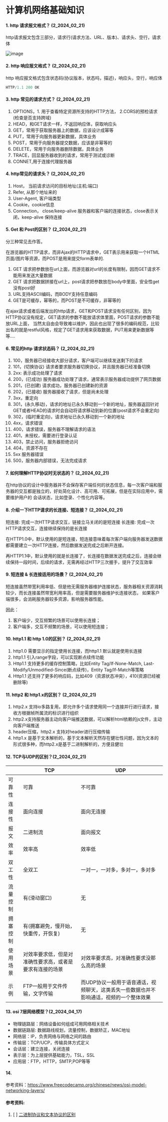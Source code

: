 # 计算机网络基础知识

#### 1. http 请求报文格式？ (2_2024_02_21)
http请求报文包含三部分，请求行(请求方法、URL、版本)、请求头、空行，请求体



![image](https://github.com/Luozujian/architect/assets/27532970/27d26b3d-49f8-4986-9835-320e8d57e331)


#### 2. http 响应报文格式？ (2_2024_02_21)
http 响应报文格式包含状态码(协议版本，状态吗，描述)，响应头，空行，响应体


```c++
HTTP/1.1 200 OK
```

#### 3. http 常见的请求方式？ (2_2024_02_21)
1. OPTIONS，1. 用于查看特定资源所支持的HTTP方法， 2.CORS的预检请求(检查是否支持跨域)
2. HEAD，和GET请求一样，不返回响应体，获取响应头
3. GET，常用于获取服务器上的数据，应该设计成幂等
4. PUT，常用于向服务器更新数据，具体业务
5. POST，常用于向服务器提交数据，应该是非幂等的
6. DELETE，常用于向服务器删除数据，具体业务
7. TRACE，回显服务器收到的请求，常用于测试或诊断
8. CONNET,用于连接代理服务器

#### 4. http常见的请求头？ (2_2024_02_21)
1. Host， 当前请求访问的目标地址(主机:端口)
2. Refer, 从那个地址来的
3. User-Agent, 客户端类型
4. Cookie，cookie信息
5. Connection， close/keep-alive 服务器和客户端的连接状态，close表示关闭，keep-alive 保持连接

#### 5.  Get 和 Post的区别？ (2_2024_02_21)
分三种常见去作答。

在游览器的HTTP请求，而非Ajax的HTTP请求中，GET表示用来获取一个HTML页面/图片等资源，而POST是用来提交form表单的.

1. GET 请求把参数放在url上面，而游览器对url的长度有限制，因而GET请求不能用来发送大量数据
2. GET 请求把数据拼接在url上，post请求把参数放在body中里面，安全性get没有post好
3. URL支持ASCII编码，而BODY支持任意编码
4. GET是可缓存，幂等的，而POST是不可缓存，非幂等的

在ajax请求或者后端发出的http请求，GET和POST请求没有任何区别，因为HTTP协议没有规定，GET请求的参数不能放请求体里面，POST请求的参数不能放URL上面，
当然太自由会导致难以维护，因此也出现了很多的编码规范，比较出名的就是restful风格，规定了GET请求用来获取数据，PUT用来更新数据等等....

#### 6. 常见的http 请求状态码？  (2_2024_02_21)
1. 100，服务器已经接收大部分请求，客户端可以继续发送剩下的请求
2. 101，(切换协议) 请求者要求服务器切换协议，并且服务器已经准备切换
3. 2xx: 表示成功处理了请求
4. 200，(已成功) 服务器成功处理了请求，通常表示服务器成功提供了网页数据
5. 201，(已创建) 请求成功，服务器已创建新的资源
6. 202，(已接收) 服务器接收了请求，但是尚未处理
7. 3xx，重定向
8. 301，(永久移动)，请求的地址已永久移动到一个新的地址，服务器返回针对GET或者HEAD的请求时会自动将请求移动到新的位置(post请求不会重定向)
9. 302，(临时重定向)，请求地址已永久移动到一个新的地址
10. 4xx，请求错误
11. 400，请求错误，服务器不理解请求的语法
12. 401，未授权，需要进行登录认证
13. 403，禁止访问，服务器拒绝访问
14. 404，资源不存在
15. 5xx 服务器错误
16. 500，服务器内部错误，无法完成请求

#### 7. 如何理解HTTP协议时无状态的？  (2_2024_02_21)
在http协议的设计中服务器并不会保存客户端任何的状态信息，每一次客户端和服务器的交互都是独立的，好处简化设计、高可用、可拓展，但是在实际应用中，需要维护用户的
会话状态，比如登录、个性化内容等。

#### 8. 介绍一下HTTP请求的长连接、短连接？  (2_2024_02_21)
短连接: 完成一次HTTP请求交互，链接立马关闭的是短连接
长连接: 完成一次HTTP请求交互，连接继续保持的是长连接

在HTTP1.0中，默认使用的是短连接，短连接意味着每次客户端向服务器发送数据都需要建立一次HTTP连接，然后数据发送完成之后断开连接。

再HTTP1.1中，默认使用的就是长连接了，长连接在数据发送完成之后，连接会继续保持一段时间，后续的请求，无需再经过HTTP三次握手，提升了交互效率

#### 9. 短连接 & 长连接适用的场景？ (2_2024_02_21)
短连接虽然带宽利用率低、但是他无需服务器维护连接状态，服务器相关资源消耗较少，而长连接虽然带宽利用率高，但是需要服务器维护长连接状态，
如果客户端很多，会消耗服务器较多资源，影响服务器性能。

因此：
1. 客户端少，交互频繁的场景可以使用长连接；
2. 客户端多，交互不频繁的场景，可以使用短连接；


#### 10. http1.1 和 http 1.0的区别？  (2_2024_02_21)
1. http1.0 需要显示的指定使用长连接，而http1.1 默认就是使用长连接
2. http1.1 引入range字段，可以实现断点续传功能
3. Http1.1 支持更多的缓存控制策略，比如Entity Tag/If-None-Match, Last-Modify/Unmodified-Since(断点续传)，Entity Tag/If-Match等策略
4. Http1.1 还支持了更多的响应码，比如409（资源状态冲突），410(资源已经被删除等)

#### 11. http2 和 http1.x的区别？  (2_2024_02_21)
1. http2.x 支持io多路复用，即允许多个请求使用同一个连接并行进行请求，接收方根据帧所属流的标识进行组织
2. http2.x支持服务器主动向客户端推送数据，可以解析html依赖的js文件，主动向客户端推送
3. header压缩，http2.x 支持对header进行压缩传输
4. http1.x 是基于文本解析的，基于文本解析天然存在健壮性问题，因为文本的形式很多种，而http2.x是基于二进制解析的，方便且健壮


#### 12. TCP与UDP的区别？(2_2024_02_21)

|        | TCP     | UDP  |
|  ----  | ----    |----  |
| 可靠性  | 可靠     |不可靠 |
| 连接性  | 面向连接  |面向无连接 |
| 报文  | 二进制流  |面向报文 |
| 效率  | 效率高  |效率低 |
| 双工性  | 全双工  |一对一，一对多，多对一，多对多 |
| 流量控制  | 有(滑动窗口)  |无 |
| 拥塞控制  | 有(拥塞避免，慢开始，快重传，开恢复)  |无 |
| 使用场景  | 对效率要求低，但是对准确性要求高，或者是要求有连接的场景  |对效率要求高，对准确性要求没那么高的场景 |
| 示例  | FTP一般用于文件传输，文字传输 | 而UDP协议一般用于语音通话，视频聊天，这类丢失一些数据也并不影响通话，视频的一个整体效果 |



#### 13. osi 7层网络模型？(2_2024_04_17)

- 物理链路层：网络设备如何组成可用网络相关技术
- 数据链路层: 数据路线规划，流量控制，数据矫正，MAC地址
- 网络层：IP，负责网络与网络之间的路由
- 传输层：TCP/UCP，传输具体方式定义
- 会话层：建立连接，关闭连接
- 表示层：为上层提供基础能力，TSL，SSL
- 应用层：FTP，HTTP，SMTP,POP等等

#### 14. 



参考资料：https://www.freecodecamp.org/chinese/news/osi-model-networking-layers/










#### 参考资料:
1. [ ] [二进制协议和文本协议的区别](https://blog.csdn.net/qq_40771473/article/details/106003171)
